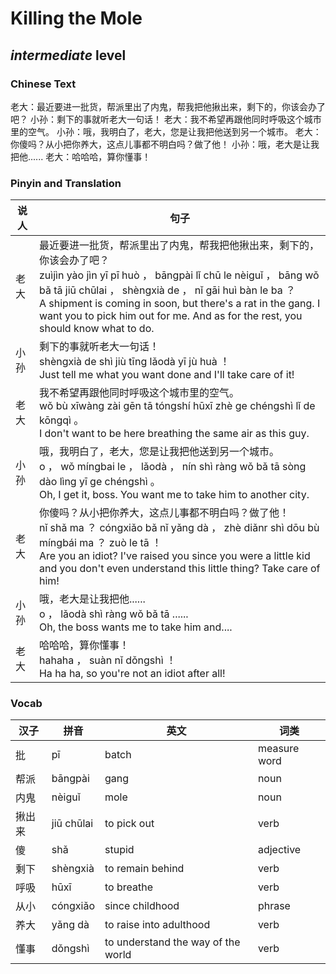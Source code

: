 # Killing the Mole
## *intermediate* level

### Chinese Text
老大：最近要进一批货，帮派里出了内鬼，帮我把他揪出来，剩下的，你该会办了吧？
小孙：剩下的事就听老大一句话！
老大：我不希望再跟他同时呼吸这个城市里的空气。
小孙：哦，我明白了，老大，您是让我把他送到另一个城市。
老大：你傻吗？从小把你养大，这点儿事都不明白吗？做了他！
小孙：哦，老大是让我把他......
老大：哈哈哈，算你懂事！

### Pinyin and Translation
|说人|句子|
|----|----|
|老大|最近要进一批货，帮派里出了内鬼，帮我把他揪出来，剩下的，你该会办了吧？<br />zuìjìn yào jìn yī pī huò ， bāngpài lǐ chū le nèiguǐ ， bāng wǒ bǎ tā jiū chūlai ， shèngxià de ， nǐ gāi huì bàn le ba ？<br />A shipment is coming in soon, but there's a rat in the gang. I want you to pick him out for me. And as for the rest, you should know what to do.|
|小孙|剩下的事就听老大一句话！<br />shèngxià de shì jiù tīng lǎodà yī jù huà ！<br />Just tell me what you want done and I'll take care of it!|
|老大|我不希望再跟他同时呼吸这个城市里的空气。<br />wǒ bù xīwàng zài gēn tā tóngshí hūxī zhè ge chéngshì lǐ de kōngqì 。<br />I don't want to be here breathing the same air as this guy.|
|小孙|哦，我明白了，老大，您是让我把他送到另一个城市。<br />o ， wǒ míngbai le ， lǎodà ， nín shì ràng wǒ bǎ tā sòng dào lìng yī ge chéngshì 。<br />Oh, I get it, boss. You want me to take him to another city.|
|老大|你傻吗？从小把你养大，这点儿事都不明白吗？做了他！<br />nǐ shǎ ma ？ cóngxiǎo bǎ nǐ yǎng dà ， zhè diǎnr shì dōu bù míngbái ma ？ zuò le tā ！<br />Are you an idiot? I've raised you since you were a little kid and you don't even understand this little thing? Take care of him!|
|小孙|哦，老大是让我把他......<br />o ， lǎodà shì ràng wǒ bǎ tā ......<br />Oh, the boss wants me to take him and....|
|老大|哈哈哈，算你懂事！<br />hahaha ， suàn nǐ dǒngshì ！<br />Ha ha ha, so you're not an idiot after all!|
### Vocab
|汉子|拼音|英文|词类|
|----|----|----|----|
|批|pī|batch|measure word|
|帮派|bāngpài|gang|noun|
|内鬼|nèiguǐ|mole|noun|
|揪出来|jiū chūlai|to pick out|verb|
|傻|shǎ|stupid|adjective|
|剩下|shèngxià|to remain behind|verb|
|呼吸|hūxī|to breathe|verb|
|从小|cóngxiǎo|since childhood|phrase|
|养大|yǎng dà|to raise into adulthood|verb|
|懂事|dǒngshì|to understand the way of the world|verb|